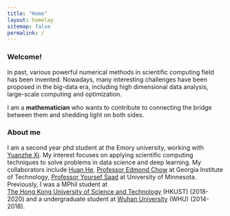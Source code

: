 ```yaml
---
title: "Home"
layout: homelay
sitemap: false
permalink: /
---
```


### Welcome!

In past, various powerful numerical methods in scientific computing field has been invented. Nowadays, many interesting challenges have been proposed in the big-data era, including high dimensional data analysis, large-scale computing and optimization.  

I am a **mathematician** who wants to contribute to connecting the bridge between them and shedding light on both sides. 



### About me

I am a second year phd student at the Emory university, working with <a href="mathcs.emory.edu/~yxi26/" target="_blank">Yuanzhe Xi</a>. My interest focuses on applying scientific computing techniques to solve problems in data science and deep learning. My collaborators include <a href="https://hehuannb.github.io/" target="_blank">Huan He</a>, <a href="https://faculty.cc.gatech.edu/~echow/" target="_blank">Professor Edmond Chow</a> at Georgia Institute of Technology, <a href="https://www-users.cse.umn.edu/~saad/" target="_blank">Professor Yoursef Saad</a> at University of Minnesota.
Previously, I was a MPhil student at <a href="https://hkust.edu.hk/" target="_blank">The Hong Kong University of Science and Technology</a> (HKUST) (2018-2020) and a undergraduate student at <a href="https://en.whu.edu.cn/" target="_blank">Wuhan University</a> (WHU) (2014-2018). 

